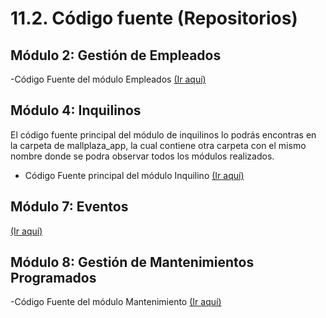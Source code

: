 # 11.2. Código fuente (Repositorios)

## Módulo 2: Gestión de Empleados

-Código Fuente del módulo Empleados
[(Ir aquí)](../../mallplaza_app/mallplaza_app/empleados/)

## Módulo 4: Inquilinos
El código fuente principal del módulo de inquilinos lo podrás encontras en la carpeta de mallplaza_app, la cual contiene otra carpeta con el mismo nombre donde se podra observar todos los módulos realizados.

- Código Fuente principal del módulo Inquilino
[(Ir aquí)](../../mallplaza_app/mallplaza_app/inquilino/)

## Módulo 7: Eventos
[(Ir aquí)](../../mallplaza_app/mallplaza_app/evento/)

## Módulo 8: Gestión de Mantenimientos Programados

-Código Fuente del módulo Mantenimiento
[(Ir aquí)](../../mallplaza_app/mallplaza_app/mantenimiento/)

